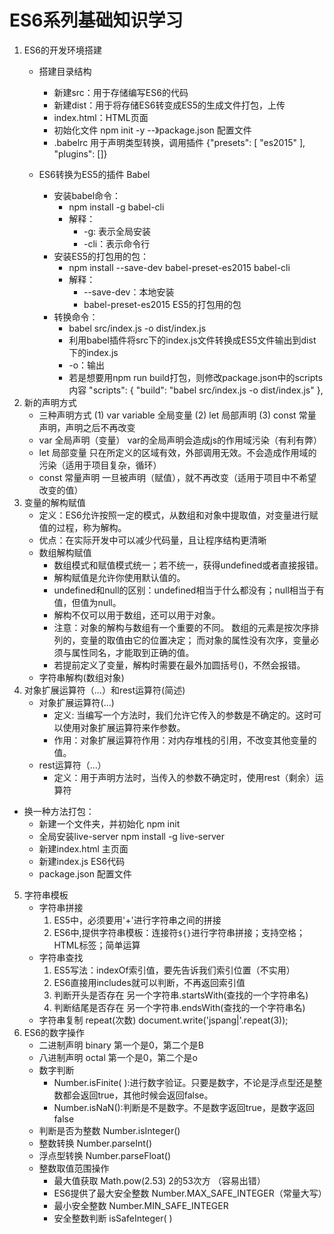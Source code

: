 # ES6系列基础知识学习
1. ES6的开发环境搭建
    - 搭建目录结构
        - 新建src：用于存储编写ES6的代码
        - 新建dist：用于将存储ES6转变成ES5的生成文件打包，上传
        - index.html：HTML页面
        - 初始化文件 npm init -y --》package.json 配置文件
        - .babelrc 用于声明类型转换，调用插件
        {"presets": [
            "es2015"
        ],
        "plugins": []}

    - ES6转换为ES5的插件 Babel
        - 安装babel命令：
            - npm install -g babel-cli
            - 解释：
                -  -g: 表示全局安装
                - -cli：表示命令行
        - 安装ES5的打包用的包： 
            - npm install --save-dev babel-preset-es2015 babel-cli
            - 解释：
                - --save-dev：本地安装
                - babel-preset-es2015 ES5的打包用的包
        - 转换命令：
            - babel src/index.js -o dist/index.js
            - 利用babel插件将src下的index.js文件转换成ES5文件输出到dist下的index.js
            - -o：输出
            - 若是想要用npm run build打包，则修改package.json中的scripts内容
            "scripts": {
                "build": "babel src/index.js -o dist/index.js"
            },
2. 新的声明方式
    - 三种声明方式
    (1) var variable 全局变量
    (2) let 局部声明
    (3) const 常量声明，声明之后不再改变
    - var 全局声明（变量）
    var的全局声明会造成js的作用域污染（有利有弊）
    - let 局部变量
    只在所定义的区域有效，外部调用无效。不会造成作用域的污染（适用于项目复杂，循环）
    - const 常量声明
    一旦被声明（赋值），就不再改变（适用于项目中不希望改变的值）
3. 变量的解构赋值
    - 定义：ES6允许按照一定的模式，从数组和对象中提取值，对变量进行赋值的过程，称为解构。
    - 优点：在实际开发中可以减少代码量，且让程序结构更清晰
    - 数组解构赋值
        - 数组模式和赋值模式统一；若不统一，获得undefined或者直接报错。
        - 解构赋值是允许你使用默认值的。
        - undefined和null的区别：undefined相当于什么都没有；null相当于有值，但值为null。
        - 解构不仅可以用于数组，还可以用于对象。
        - 注意：对象的解构与数组有一个重要的不同。
        数组的元素是按次序排列的，变量的取值由它的位置决定；
        而对象的属性没有次序，变量必须与属性同名，才能取到正确的值。
        - 若提前定义了变量，解构时需要在最外加圆括号()，不然会报错。
    - 字符串解构(数组对象)
4. 对象扩展运算符（...）和rest运算符(简述)
    - 对象扩展运算符(...)
        - 定义: 当编写一个方法时，我们允许它传入的参数是不确定的。这时可以使用对象扩展运算符来作参数。
        - 作用：对象扩展运算符作用：对内存堆栈的引用，不改变其他变量的值。
    - rest运算符（...）
        - 定义：用于声明方法时，当传入的参数不确定时，使用rest（剩余）运算符

- 换一种方法打包：
    - 新建一个文件夹，并初始化 npm init
    - 全局安装live-server npm install -g live-server
    - 新建index.html 主页面
    - 新建index.js ES6代码
    - package.json 配置文件
5. 字符串模板
    - 字符串拼接
        1. ES5中，必须要用'+'进行字符串之间的拼接 
        2. ES6中,提供字符串模板：连接符`${}`进行字符串拼接；支持空格；HTML标签；简单运算
    - 字符串查找
        1. ES5写法：indexOf索引值，要先告诉我们索引位置（不实用）
        2. ES6直接用includes就可以判断，不再返回索引值  
        3. 判断开头是否存在 另一个字符串.startsWith(查找的一个字符串名)
        4. 判断结尾是否存在 另一个字符串.endsWith(查找的一个字符串名)
    - 字符串复制 repeat(次数)
    document.write('jspang|'.repeat(3));
6. ES6的数字操作
    - 二进制声明 binary 第一个是0，第二个是B
    - 八进制声明 octal 第一个是0，第二个是o
    - 数字判断
        - Number.isFinite( ):进行数字验证。只要是数字，不论是浮点型还是整数都会返回true，其他时候会返回false。
        - Number.isNaN():判断是不是数字。不是数字返回true，是数字返回false
    - 判断是否为整数 Number.isInteger()
    - 整数转换  Number.parseInt()
    - 浮点型转换  Number.parseFloat()
    - 整数取值范围操作
        - 最大值获取 Math.pow(2.53) 2的53次方 （容易出错）
        - ES6提供了最大安全整数 Number.MAX_SAFE_INTEGER（常量大写）
        - 最小安全整数 Number.MIN_SAFE_INTEGER
        - 安全整数判断 isSafeInteger( )


